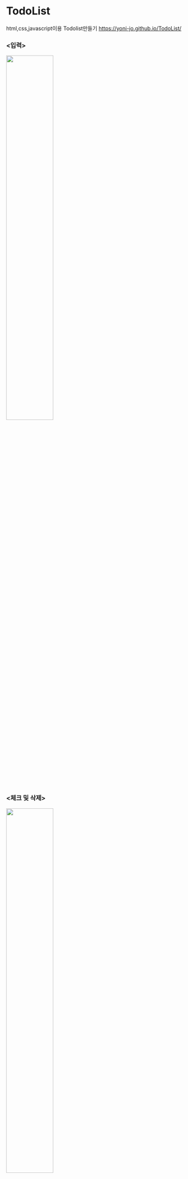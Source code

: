 # TodoList
html,css,javascript이용
Todolist만들기
https://yoni-jo.github.io/TodoList/

<div>
  <h3><입력></h3>
  <img src="https://user-images.githubusercontent.com/59083987/89630126-de760200-d8d9-11ea-87d5-eb7f2a20e1b3.gif" width="50%">
    <h3><체크 및 삭제></h3>
<img src="https://user-images.githubusercontent.com/59083987/89630247-0d8c7380-d8da-11ea-8fe4-af7fae73794f.gif" width="50%">
</div>

